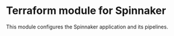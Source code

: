 # Terraform module for Spinnaker

This module configures the Spinnaker application and its pipelines.

